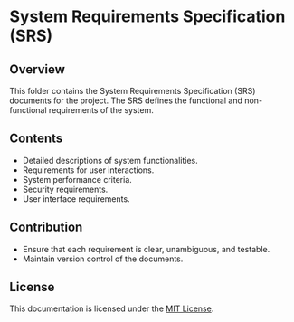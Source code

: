 # System Requirements Specification (SRS)

## Overview
This folder contains the System Requirements Specification (SRS) documents for the project. The SRS defines the functional and non-functional requirements of the system.

## Contents
- Detailed descriptions of system functionalities.
- Requirements for user interactions.
- System performance criteria.
- Security requirements.
- User interface requirements.

## Contribution
- Ensure that each requirement is clear, unambiguous, and testable.
- Maintain version control of the documents.

## License
This documentation is licensed under the [MIT License](../../LICENSE).
